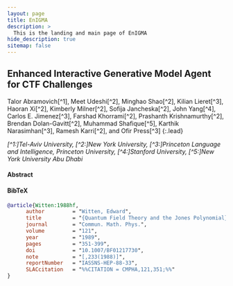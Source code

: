 ```yaml
---
layout: page
title: EnIGMA
description: >
  This is the landing and main page of EnIGMA
hide_description: true
sitemap: false
---
```



## Enhanced Interactive Generative Model Agent for CTF Challenges 

Talor Abramovich[^1], Meet Udeshi[^2], Minghao Shao[^2], Kilian Lieret[^3], Haoran Xi[^2], Kimberly Milner[^2], Sofija
Jancheska[^2], John Yang[^4], Carlos E. Jimenez[^3], Farshad Khorrami[^2], Prashanth Krishnamurthy[^2], Brendan
Dolan-Gavitt[^2], Muhammad Shafique[^5], Karthik Narasimhan[^3], Ramesh Karri[^2], and Ofir Press[^3]
{:.lead}

*[^1:]Tel-Aviv University, [^2:]New York University, [^3:]Princeton Language and Intelligence, Princeton University, [^4:]Stanford University, [^5:]New York University Abu Dhabi*


#### Abstract

 


#### BibTeX

~~~BibTeX
@article{Witten:1988hf,
      author         = "Witten, Edward",
      title          = "{Quantum Field Theory and the Jones Polynomial}",
      journal        = "Commun. Math. Phys.",
      volume         = "121",
      year           = "1989",
      pages          = "351-399",
      doi            = "10.1007/BF01217730",
      note           = "[,233(1988)]",
      reportNumber   = "IASSNS-HEP-88-33",
      SLACcitation   = "%%CITATION = CMPHA,121,351;%%"
}
~~~
